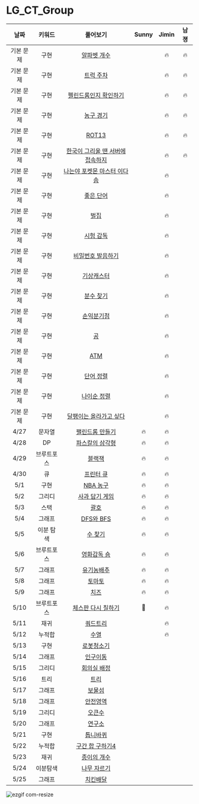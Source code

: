 # LG_CT_Group
| 날짜 | 키워드 | 풀어보기 | Sunny | Jimin | 남졍 |
| :-: | :-: | :-: | :-: | :-: | :-: |
| 기본 문제 | 구현 | [알파벳 개수](https://www.acmicpc.net/problem/10808) | | 🔥 | 🔥 |
| 기본 문제 | 구현 | [트럭 주차](https://www.acmicpc.net/problem/2979) | | 🔥 | 🔥 |
| 기본 문제 | 구현 | [펠린드롬인지 확인하기](https://www.acmicpc.net/problem/10988) | | 🔥 | 🔥 |
| 기본 문제 | 구현 | [농구 경기](https://www.acmicpc.net/problem/1159) | | 🔥 | 🔥 |
| 기본 문제 | 구현 | [ROT13](https://www.acmicpc.net/problem/11655) | | 🔥 | 🔥 |
| 기본 문제 | 구현 | [한국이 그리울 땐 서버에 접속하지](https://www.acmicpc.net/problem/9996) | | 🔥 | 🔥 |
| 기본 문제 | 구현 | [나는야 포켓몬 마스터 이다솜](https://www.acmicpc.net/problem/1620) | | 🔥 | |
| 기본 문제 | 구현 | [좋은 단어](https://www.acmicpc.net/problem/3986) | | 🔥 | |
| 기본 문제 | 구현 | [벌집](https://www.acmicpc.net/problem/2292) | | 🔥 | |
| 기본 문제 | 구현 | [시험 감독](https://www.acmicpc.net/problem/13458) | | 🔥 | |
| 기본 문제 | 구현 | [비밀번호 발음하기](https://www.acmicpc.net/problem/4659) | | 🔥 | |
| 기본 문제 | 구현 | [기상캐스터](https://www.acmicpc.net/problem/10709) | | 🔥 | |
| 기본 문제 | 구현 | [분수 찾기](https://www.acmicpc.net/problem/1193) | | 🔥 | |
| 기본 문제 | 구현 | [손익분기점](https://www.acmicpc.net/problem/1712) | | 🔥 | |
| 기본 문제 | 구현 | [공](https://www.acmicpc.net/problem/1547) | | 🔥 | |
| 기본 문제 | 구현 | [ATM](https://www.acmicpc.net/problem/11399) | | 🔥 | |
| 기본 문제 | 구현 | [단어 정렬](https://www.acmicpc.net/problem/1181) | | 🔥 | |
| 기본 문제 | 구현 | [나이순 정렬](https://www.acmicpc.net/problem/10814) | | 🔥 | |
| 기본 문제 | 구현 | [달팽이는 올라가고 싶다](https://www.acmicpc.net/problem/2869) | | 🔥 | |
| 4/27 | 문자열 | [팰린드롬 만들기](https://www.acmicpc.net/problem/1213) | 🔥 | 🔥 | |
| 4/28 | DP | [파스칼의 삼각형](https://www.acmicpc.net/problem/16395) | 🔥 | 🔥 | |
| 4/29 | 브루트포스 | [블랙잭](https://www.acmicpc.net/problem/2798) | 🔥 | 🔥 | |
| 4/30 | 큐 | [프린터 큐](https://www.acmicpc.net/problem/1966) | 🔥 | 🔥 | |
| 5/1 | 구현 | [NBA 농구](https://www.acmicpc.net/problem/2852) | 🔥 | 🔥 | |
| 5/2 | 그리디 | [사과 담기 게임](https://www.acmicpc.net/problem/2828) | 🔥 | 🔥 | |
| 5/3 | 스택 | [괄호](https://www.acmicpc.net/problem/9012) | 🔥 | 🔥 | |
| 5/4 | 그래프 | [DFS와 BFS](https://www.acmicpc.net/problem/1260) | 🔥 | 🔥 | |
| 5/5 | 이분 탐색 | [수 찾기](https://www.acmicpc.net/problem/1920) | 🔥 | 🔥 | |
| 5/6 | 브루트포스 | [영화감독 숌](https://www.acmicpc.net/problem/1436) | 🔥 | 🔥 | |
| 5/7 | 그래프 | [유기농배추](https://www.acmicpc.net/problem/1012) | 🔥 | 🔥 | |
| 5/8 | 그래프 | [토마토](https://www.acmicpc.net/problem/7576) | 🔥 | 🔥 | |
| 5/9 | 그래프 | [치즈](https://www.acmicpc.net/problem/2636) | 🔥 | 🔥 | |
| 5/10 | 브루트포스 | [체스판 다시 칠하기](https://www.acmicpc.net/problem/1018) | 📖 | 🔥 | |
| 5/11 | 재귀 | [쿼드트리](https://www.acmicpc.net/problem/1992) | | 🔥 | |
| 5/12 | 누적합 | [수열](https://www.acmicpc.net/problem/2559) | | 🔥 | |
| 5/13 | 구현 | [로봇청소기](https://www.acmicpc.net/problem/14503) | | | |
| 5/14 | 그래프 | [인구이동](https://www.acmicpc.net/problem/16234) | | | |
| 5/15 | 그리디 | [회의실 배정](https://www.acmicpc.net/problem/1931) | | | |
| 5/16 | 트리 | [트리](https://www.acmicpc.net/problem/1068) | | | |
| 5/17 | 그래프 | [보물섬](https://www.acmicpc.net/problem/2589) | | | |
| 5/18 | 그래프 | [안전영역](https://www.acmicpc.net/problem/2468) | | | |
| 5/19 | 그리디 | [오큰수](https://www.acmicpc.net/problem/17298) | | | |
| 5/20 | 그래프 | [연구소](https://www.acmicpc.net/problem/14502) | | | |
| 5/21 | 구현 | [톱니바퀴](https://www.acmicpc.net/problem/14891) | | | |
| 5/22 | 누적합 | [구간 합 구하기4](https://www.acmicpc.net/problem/11659) | | | |
| 5/23 | 재귀 | [종이의 개수](https://www.acmicpc.net/problem/1780) | | | |
| 5/24 | 이분탐색 | [나무 자르기](https://www.acmicpc.net/problem/2805) | | | |
| 5/25 | 그래프 | [치킨배달](https://www.acmicpc.net/problem/15686) | | | |


![ezgif com-resize](https://user-images.githubusercontent.com/40224884/235282241-be54a4a9-341d-417d-bf7f-d830a82f162d.gif)


